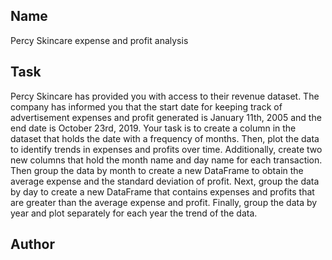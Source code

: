 ## Name
Percy Skincare expense and profit analysis

## Task
Percy Skincare has provided you with access to their revenue dataset. The company has informed you that the start date for keeping track of advertisement expenses and profit generated is January 11th, 2005 and the end date is October 23rd, 2019. Your task is to create a column in the dataset that holds the date with a frequency of months. Then, plot the data to identify trends in expenses and profits over time. Additionally, create two new columns that hold the month name and day name for each transaction. Then group the data by month to create a new DataFrame to obtain the average expense and the standard deviation of profit. Next, group the data by day to create a new DataFrame that contains expenses and profits that are greater than the average expense and profit. Finally, group the data by year and plot separately for each year the trend of the data.
## Author